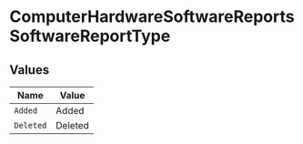 # ComputerHardwareSoftwareReportsSoftwareReportType


## Values

| Name      | Value     |
| --------- | --------- |
| `Added`   | Added     |
| `Deleted` | Deleted   |